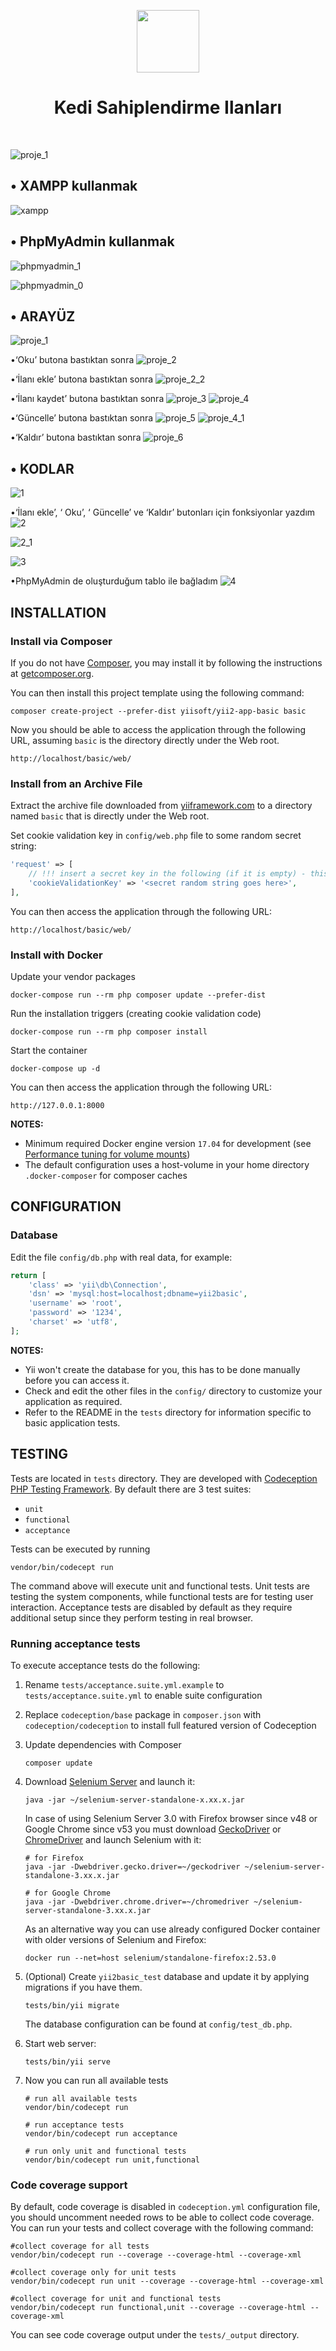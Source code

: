 <p align="center">
    <a href="https://github.com/yiisoft" target="_blank">
        <img src="https://avatars0.githubusercontent.com/u/993323" height="100px">
    </a>
    <h1 align="center">Kedi Sahiplendirme Ilanları</h1>
    <br>
</p>

![proje_1](https://user-images.githubusercontent.com/77549225/105215688-3f2c8a80-5b5a-11eb-93d7-f8fb5998f4a3.PNG)



• XAMPP kullanmak
------------------------

![xampp](https://user-images.githubusercontent.com/77549225/105217390-77cd6380-5b5c-11eb-9eec-dff75cedb610.PNG)




• PhpMyAdmin kullanmak
-------------------------

![phpmyadmin_1](https://user-images.githubusercontent.com/77549225/105217464-90d61480-5b5c-11eb-90aa-caaf71cafbe5.PNG)

![phpmyadmin_0](https://user-images.githubusercontent.com/77549225/105217475-94699b80-5b5c-11eb-9e45-88e4dfa25a0e.PNG)



• ARAYÜZ
-------------------------
![proje_1](https://user-images.githubusercontent.com/77549225/105215688-3f2c8a80-5b5a-11eb-93d7-f8fb5998f4a3.PNG)



•‘Oku’ butona bastıktan sonra
![proje_2](https://user-images.githubusercontent.com/77549225/105217541-ab0ff280-5b5c-11eb-9f40-2e7a43a0cee5.PNG)



•‘İlanı ekle’ butona bastıktan sonra
![proje_2_2](https://user-images.githubusercontent.com/77549225/105217626-c8dd5780-5b5c-11eb-925f-541c22f4c6fb.PNG)



•‘İlanı kaydet’ butona bastıktan sonra
![proje_3](https://user-images.githubusercontent.com/77549225/105217728-e90d1680-5b5c-11eb-9d88-5b2c133fcd6c.PNG)
![proje_4](https://user-images.githubusercontent.com/77549225/105217770-f5916f00-5b5c-11eb-83ef-d6bf4558f116.PNG)



•‘Güncelle’ butona bastıktan sonra
![proje_5](https://user-images.githubusercontent.com/77549225/105217843-122da700-5b5d-11eb-9cd0-a6770e597a5d.PNG)
![proje_4_1](https://user-images.githubusercontent.com/77549225/105217862-178af180-5b5d-11eb-80a6-a71a9f540c73.PNG)



•‘Kaldır’ butona bastıktan sonra
![proje_6](https://user-images.githubusercontent.com/77549225/105217878-1c4fa580-5b5d-11eb-8e29-3ad616638e4c.PNG)


• KODLAR
-------------------------
![1](https://user-images.githubusercontent.com/77549225/105218995-97fe2200-5b5e-11eb-927e-1930531f2530.PNG)



•‘İlanı ekle’, ‘ Oku’, ‘ Güncelle’ ve ‘Kaldır’ butonları için fonksiyonlar yazdım 
![2](https://user-images.githubusercontent.com/77549225/105219002-9c2a3f80-5b5e-11eb-96cb-ea4e28e820f8.PNG)

![2_1](https://user-images.githubusercontent.com/77549225/105219014-a0565d00-5b5e-11eb-9537-4f4b12c830a2.PNG)

![3](https://user-images.githubusercontent.com/77549225/105219025-a3e9e400-5b5e-11eb-90ab-3282f47351d2.PNG)



•PhpMyAdmin de oluşturduğum tablo ile bağladım
![4](https://user-images.githubusercontent.com/77549225/105219036-a6e4d480-5b5e-11eb-9f79-81f6aec4e184.PNG)


INSTALLATION
------------

### Install via Composer

If you do not have [Composer](http://getcomposer.org/), you may install it by following the instructions
at [getcomposer.org](http://getcomposer.org/doc/00-intro.md#installation-nix).

You can then install this project template using the following command:

~~~
composer create-project --prefer-dist yiisoft/yii2-app-basic basic
~~~

Now you should be able to access the application through the following URL, assuming `basic` is the directory
directly under the Web root.

~~~
http://localhost/basic/web/
~~~

### Install from an Archive File

Extract the archive file downloaded from [yiiframework.com](http://www.yiiframework.com/download/) to
a directory named `basic` that is directly under the Web root.

Set cookie validation key in `config/web.php` file to some random secret string:

```php
'request' => [
    // !!! insert a secret key in the following (if it is empty) - this is required by cookie validation
    'cookieValidationKey' => '<secret random string goes here>',
],
```

You can then access the application through the following URL:

~~~
http://localhost/basic/web/
~~~


### Install with Docker

Update your vendor packages

    docker-compose run --rm php composer update --prefer-dist
    
Run the installation triggers (creating cookie validation code)

    docker-compose run --rm php composer install    
    
Start the container

    docker-compose up -d
    
You can then access the application through the following URL:

    http://127.0.0.1:8000

**NOTES:** 
- Minimum required Docker engine version `17.04` for development (see [Performance tuning for volume mounts](https://docs.docker.com/docker-for-mac/osxfs-caching/))
- The default configuration uses a host-volume in your home directory `.docker-composer` for composer caches


CONFIGURATION
-------------

### Database

Edit the file `config/db.php` with real data, for example:

```php
return [
    'class' => 'yii\db\Connection',
    'dsn' => 'mysql:host=localhost;dbname=yii2basic',
    'username' => 'root',
    'password' => '1234',
    'charset' => 'utf8',
];
```

**NOTES:**
- Yii won't create the database for you, this has to be done manually before you can access it.
- Check and edit the other files in the `config/` directory to customize your application as required.
- Refer to the README in the `tests` directory for information specific to basic application tests.


TESTING
-------

Tests are located in `tests` directory. They are developed with [Codeception PHP Testing Framework](http://codeception.com/).
By default there are 3 test suites:

- `unit`
- `functional`
- `acceptance`

Tests can be executed by running

```
vendor/bin/codecept run
```

The command above will execute unit and functional tests. Unit tests are testing the system components, while functional
tests are for testing user interaction. Acceptance tests are disabled by default as they require additional setup since
they perform testing in real browser. 


### Running  acceptance tests

To execute acceptance tests do the following:  

1. Rename `tests/acceptance.suite.yml.example` to `tests/acceptance.suite.yml` to enable suite configuration

2. Replace `codeception/base` package in `composer.json` with `codeception/codeception` to install full featured
   version of Codeception

3. Update dependencies with Composer 

    ```
    composer update  
    ```

4. Download [Selenium Server](http://www.seleniumhq.org/download/) and launch it:

    ```
    java -jar ~/selenium-server-standalone-x.xx.x.jar
    ```

    In case of using Selenium Server 3.0 with Firefox browser since v48 or Google Chrome since v53 you must download [GeckoDriver](https://github.com/mozilla/geckodriver/releases) or [ChromeDriver](https://sites.google.com/a/chromium.org/chromedriver/downloads) and launch Selenium with it:

    ```
    # for Firefox
    java -jar -Dwebdriver.gecko.driver=~/geckodriver ~/selenium-server-standalone-3.xx.x.jar
    
    # for Google Chrome
    java -jar -Dwebdriver.chrome.driver=~/chromedriver ~/selenium-server-standalone-3.xx.x.jar
    ``` 
    
    As an alternative way you can use already configured Docker container with older versions of Selenium and Firefox:
    
    ```
    docker run --net=host selenium/standalone-firefox:2.53.0
    ```

5. (Optional) Create `yii2basic_test` database and update it by applying migrations if you have them.

   ```
   tests/bin/yii migrate
   ```

   The database configuration can be found at `config/test_db.php`.


6. Start web server:

    ```
    tests/bin/yii serve
    ```

7. Now you can run all available tests

   ```
   # run all available tests
   vendor/bin/codecept run

   # run acceptance tests
   vendor/bin/codecept run acceptance

   # run only unit and functional tests
   vendor/bin/codecept run unit,functional
   ```

### Code coverage support

By default, code coverage is disabled in `codeception.yml` configuration file, you should uncomment needed rows to be able
to collect code coverage. You can run your tests and collect coverage with the following command:

```
#collect coverage for all tests
vendor/bin/codecept run --coverage --coverage-html --coverage-xml

#collect coverage only for unit tests
vendor/bin/codecept run unit --coverage --coverage-html --coverage-xml

#collect coverage for unit and functional tests
vendor/bin/codecept run functional,unit --coverage --coverage-html --coverage-xml
```

You can see code coverage output under the `tests/_output` directory.
